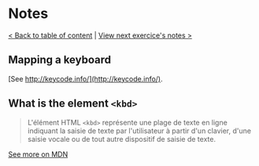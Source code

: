 # Notes

[< Back to table of content](../README.md) |
[View next exercice's notes >](../02-JS.and.CSS.Clock/Notes.md)

## Mapping a keyboard

[See http://keycode.info/](http://keycode.info/).

## What is the element `<kbd>`

> L'élément HTML `<kbd>` représente une plage de texte en ligne indiquant la saisie de texte par l'utilisateur à partir d'un clavier, d'une saisie vocale ou de tout autre dispositif de saisie de texte.

[See more on MDN](https://developer.mozilla.org/fr/docs/Web/HTML/Element/kbd)
